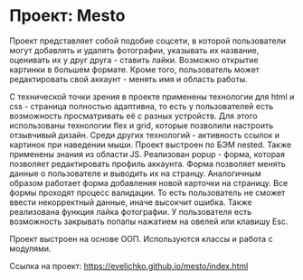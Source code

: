 # Проект: Mesto
Проект представляет собой подобие соцсети, в которой пользователи могут добавлять и удалять фотографии, указывать их название, оценивать их у друг друга - ставить лайки. Возможно открытие картинки в большем формате. Кроме того, пользователь может редактировать свой аккаунт - менять имя и область работы.

С технической точки зрения в проекте применены технологии для html и css - страница полностью адаптивна, то есть у пользователей есть возможность просматривать её с разных устройств. Для этого использованы технологии flex и grid, которые позволили настроить отзывчивый дизайн. Среди других технологий - активность ссылок и картинок при наведении мыши. Проект выстроен по БЭМ nested. Также применены знания из области JS. Реализован popup - форма, которая позволяет редактировать профиль аккаунта. Форма позволяет менять данные о пользователе и выводить их на странцу. Аналогичным образом работает форма добавления новой карточки на страницу. Все формы проходят процесс валидации. То есть пользователь не сможет ввести некорректный данные, иначе высокчит ошибка. Также реализована функция лайка фотографии. У пользователя есть возможность закрывать попапы нажатием на овелей или клавишу Esc.

Проект выстроен на основе ООП. Используются классы и работа с модулями.

Ссылка на проект: https://evelichko.github.io/mesto/index.html
